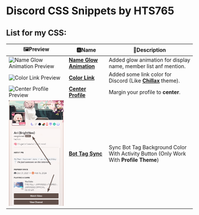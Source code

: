 # Discord CSS Snippets by HTS765
## List for my CSS:

|🖼️Preview|🅰️Name|📝Description|
|-------|----|-----------|
|![Name Glow Animation Preview](https://github.com/sang765/vencord-css-snippets/assets/80249864/20ce2b12-278b-4aae-8c06-f4e0cbab4d0e)|**[Name Glow Animation](https://github.com/sang765/vencord-css-snippets/tree/main/NameGlowAnimation)**|Added glow animation for display name, member list anf mention.|
|![Color Link Preview](https://github.com/sang765/vencord-css-snippets/assets/80249864/dafe082c-2ad5-428f-85c1-12d41bd2e026)|**[Color Link](https://github.com/sang765/vencord-css-snippets/tree/main/Color%20Links)**|Added some link color for Discord (Like **[Chillax](https://betterdiscord.app/theme/Chillax)** theme).|
|![Center Profile Preview](https://github.com/sang765/Discord-CSS-Snippets/assets/80249864/562fb6d7-2715-4551-a967-2cad935d5c5f)|**[Center Profile](https://github.com/sang765/Discord-CSS-Snippets/tree/main/Center%20Profile)**|Margin your profile to **center**.|
|![Bot Tag Sync Preview](/assets/BotTagSyncPreview.png)|**[Bot Tag Sync](https://github.com/sang765/Discord-CSS-Snippets/tree/main/BotTagSync)**|Sync Bot Tag Background Color With Activity Button (Only Work With **Profile Theme**)|
